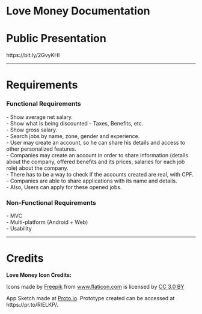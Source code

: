 # Love Money Documentation

<h1>Public Presentation</h1>
<p>https://bit.ly/2GvyKHI</p>
<hr>

<h1>Requirements</h1>
<h3>Functional Requirements</h3>
- Show average net salary.<br>
- Show what is being discounted - Taxes, Benefits, etc.<br>
- Show gross salary.<br>
- Search jobs by name, zone, gender and experience.<br>
- User may create an account, so he can share his details and access to other personalized features.<br>
- Companies may create an account in order to share information (details about the company, offered benefits and its prices, salaries for each job role) about the company.<br>
- There has to be a way to check if the accounts created are real, with CPF.<br>
- Companies are able to share applications with its name and details.<br>
- Also, Users can apply for these opened jobs.<br>

<h3>Non-Functional Requirements</h3>
- MVC<br>
- Multi-platform (Android + Web)<br>
- Usability<br>

<hr>
<h1>Credits</h1>
<p><b>Love Money Icon Credits:</b> <div>Icons made by <a href="http://www.freepik.com" title="Freepik">Freepik</a> from <a href="https://www.flaticon.com/" title="Flaticon">www.flaticon.com</a> is licensed by <a href="http://creativecommons.org/licenses/by/3.0/" title="Creative Commons BY 3.0" target="_blank">CC 3.0 BY</a></div> </p>
<p>App Sketch made at <a href="https://proto.io/" title="Proto.io">Proto.io</a>. Prototype created can be accessed at https://pr.to/RIELKP/.</p>
